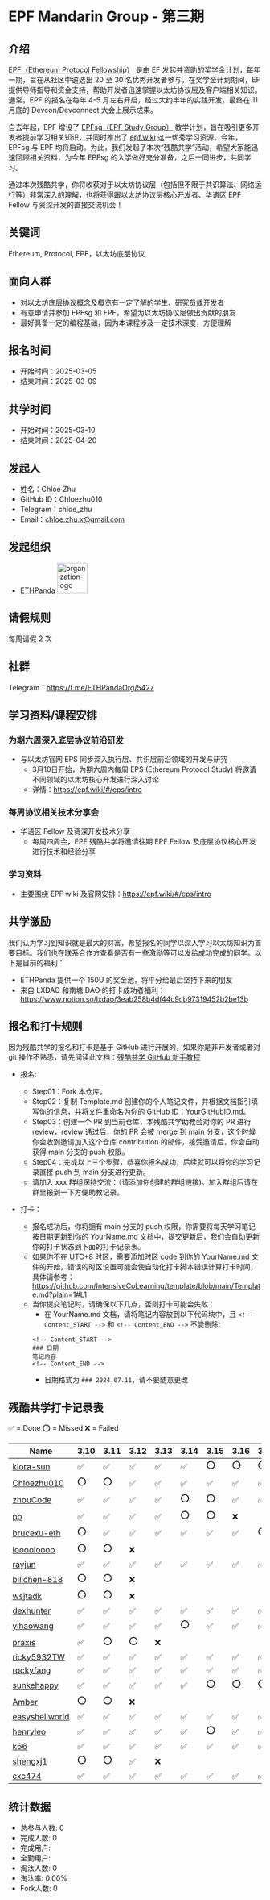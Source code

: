 # EPF Mandarin Group - 第三期

## 介绍

[EPF（Ethereum Protocol Fellowship）](https://github.com/eth-protocol-fellows/cohort-five/blob/main/program-guide/program-details.md) 是由 EF 发起并资助的奖学金计划，每年一期，旨在从社区中遴选出 20 至 30 名优秀开发者参与。在奖学金计划期间，EF 提供导师指导和资金支持，帮助开发者迅速掌握以太坊协议层及客户端相关知识。通常，EPF 的报名在每年 4-5 月左右开启，经过大约半年的实践开发，最终在 11 月底的 Devcon/Devconnect 大会上展示成果。

自去年起，EPF 增设了 [EPFsg（EPF Study Group）](https://epf.wiki/#/eps/intro) 教学计划，旨在吸引更多开发者提前学习相关知识，并同时推出了 [epf.wiki](https://epf.wiki/#/) 这一优秀学习资源。今年，EPFsg 与 EPF 均将启动。为此，我们发起了本次“残酷共学”活动，希望大家能迅速回顾相关资料，为今年 EPFsg 的入学做好充分准备，之后一同进步，共同学习。

通过本次残酷共学，你将收获对于以太坊协议层（包括但不限于共识算法、网络运行等）非常深入的理解，也将获得跟以太坊协议层核心开发者、华语区 EPF Fellow 与资深开发的直接交流机会！

## 关键词

Ethereum, Protocol, EPF，以太坊底层协议

## 面向人群

- 对以太坊底层协议概念及概览有一定了解的学生、研究员或开发者
- 有意申请并参加 EPFsg 和 EPF，希望为以太坊协议层做出贡献的朋友
- 最好具备一定的编程基础，因为本课程涉及一定技术深度，方便理解

## 报名时间

- 开始时间：2025-03-05
- 结束时间：2025-03-09

## 共学时间

- 开始时间：2025-03-10
- 结束时间：2025-04-20

## 发起人

- 姓名：Chloe Zhu
- GitHub ID：Chloezhu010
- Telegram：chloe_zhu
- Email：chloe.zhu.x@gmail.com

## 发起组织

- [ETHPanda](https://ethpanda.org/) <img alt="organization-logo" height="60px" src="https://cdn.lxdao.io/10aed40b-4786-4c2b-aaaa-b7d8a119c00e.png" />

## 请假规则

每周请假 2 次

## 社群

Telegram：https://t.me/ETHPandaOrg/5427

## 学习资料/课程安排
### 为期六周深入底层协议前沿研发
- 与以太坊官网 EPS 同步深入执行层、共识层前沿领域的开发与研究
  - 3月10日开始，为期六周内每周 EPS (Ethereum Protocol Study) 将邀请不同领域的以太坊核心开发进行深入讨论
  - 详情：https://epf.wiki/#/eps/intro
### 每周协议相关技术分享会
- 华语区 Fellow 及资深开发技术分享
  - 每周四周会，EPF 残酷共学将邀请往期 EPF Fellow 及底层协议核心开发进行技术和经验分享
### 学习资料
  - 主要围绕 EPF wiki 及官网安排：https://epf.wiki/#/eps/intro

## 共学激励

我们认为学习到知识就是最大的财富，希望报名的同学以深入学习以太坊知识为首要目标。我们也在联系合作方查看是否有一些激励等可以发给成功完成的同学。以下是目前的福利：

- ETHPanda 提供一个 150U 的奖金池，将平分给最后坚持下来的朋友
- 来自 LXDAO 和南塘 DAO 的打卡成功者福利：<https://www.notion.so/lxdao/3eab258b4df44c9cb97319452b2be13b>

## 报名和打卡规则

因为残酷共学的报名和打卡是基于 GitHub 进行开展的，如果你是非开发者或者对 git 操作不熟悉，请先阅读此文档：[残酷共学 GitHub 新手教程](https://www.notion.so/lxdao/GitHub-bd65b981146947fea1fb675942567a45)

- 报名:

  - Step01：Fork 本仓库。
  - Step02：复制 Template.md 创建你的个人笔记文件，并根据文档指引填写你的信息，并将文件重命名为你的 GitHub ID：YourGitHubID.md。
  - Step03：创建一个 PR 到当前仓库，本残酷共学助教会对你的 PR 进行 review，review 通过后，你的 PR 会被 merge 到 main 分支，这个时候你会收到邀请加入这个仓库 contribution 的邮件，接受邀请后，你会自动获得 main 分支的 push 权限。
  - Step04：完成以上三个步骤，恭喜你报名成功，后续就可以将你的学习记录直接 push 到 main 分支进行更新。
  - 请加入 xxx 群组保持交流：（请添加你创建的群组链接)。加入群组后请在群里报到一下方便助教记录。

- 打卡：
  - 报名成功后，你将拥有 main 分支的 push 权限，你需要将每天学习笔记按日期更新到你的 YourName.md 文档中，提交更新后，我们会自动更新你的打卡状态到下面的打卡记录表。
  - 如果你不在 UTC+8 时区，需要添加时区 code 到你的 YourName.md 文件的开始，错误的时区设置可能会使自动化打卡脚本错误计算打卡时间，具体请参考：https://github.com/IntensiveCoLearning/template/blob/main/Template.md?plain=1#L1
  - 当你提交笔记时，请确保以下几点，否则打卡可能会失败：
    - 在 YourName.md 文档，请将笔记内容放到以下代码块中，且 `<!-- Content_START -->` 和 `<!-- Content_END -->` 不能删除:
    ```
    <!-- Content_START -->
    ### 日期
    笔记内容
    <!-- Content_END -->
    ```
    - 日期格式为 `### 2024.07.11`，请不要随意更改

## 残酷共学打卡记录表

✅ = Done ⭕️ = Missed ❌ = Failed

<!-- START_COMMIT_TABLE -->
| Name | 3.10 | 3.11 | 3.12 | 3.13 | 3.14 | 3.15 | 3.16 | 3.17 | 3.18 | 3.19 | 3.20 | 3.21 | 3.22 | 3.23 | 3.24 | 3.25 | 3.26 | 3.27 | 3.28 | 3.29 | 3.30 | 3.31 | 4.01 | 4.02 | 4.03 | 4.04 | 4.05 | 4.06 | 4.07 | 4.08 | 4.09 | 4.10 | 4.11 | 4.12 | 4.13 | 4.14 | 4.15 | 4.16 | 4.17 | 4.18 | 4.19 | 4.20 |
| ------------- | ---- | ---- | ---- | ---- | ---- | ---- | ---- | ---- | ---- | ---- | ---- | ---- | ---- | ---- | ---- | ---- | ---- | ---- | ---- | ---- | ---- | ---- | ---- | ---- | ---- | ---- | ---- | ---- | ---- | ---- | ---- | ---- | ---- | ---- | ---- | ---- | ---- | ---- | ---- | ---- | ---- | ---- |
| [klora-sun](https://github.com/IntensiveCoLearning/Ethereum-Protocol-Fellowship-3/blob/main/klora-sun.md) | ✅ | ✅ | ✅ | ✅ | ✅ | ⭕️ | ⭕️ | ⭕️ | ⭕️ |   | | | | | | | | | | | | |   |   |   |   |   |   |   |   |   |   |   |   |   |   |   |   |   |   |   | |
| [Chloezhu010](https://github.com/IntensiveCoLearning/Ethereum-Protocol-Fellowship-3/blob/main/Chloezhu010.md) | ⭕️ | ⭕️ | ✅ | ✅ | ✅ | ✅ | ✅ | ✅ | ⭕️ |   | | | | | | | | | | | | |   |   |   |   |   |   |   |   |   |   |   |   |   |   |   |   |   |   |   | |
| [zhouCode](https://github.com/IntensiveCoLearning/Ethereum-Protocol-Fellowship-3/blob/main/zhouCode.md) | ✅ | ✅ | ✅ | ✅ | ⭕️ | ⭕️ | ✅ | ✅ | ⭕️ |   | | | | | | | | | | | | |   |   |   |   |   |   |   |   |   |   |   |   |   |   |   |   |   |   |   | |
| [po](https://github.com/IntensiveCoLearning/Ethereum-Protocol-Fellowship-3/blob/main/po.md) | ✅ | ✅ | ✅ | ✅ | ⭕️ | ⭕️ | ❌ | | | | | | | | | | | | | | | | | | | | | | | | | | | | | | | | | | | |
| [brucexu-eth](https://github.com/IntensiveCoLearning/Ethereum-Protocol-Fellowship-3/blob/main/brucexu-eth.md) | ⭕️ | ✅ | ✅ | ✅ | ✅ | ✅ | ✅ | ⭕️ | ✅ | ✅ |   | | | | | | | | | | | |   |   |   |   |   |   |   |   |   |   |   |   |   |   |   |   |   |   |   |   |
| [looooloooo](https://github.com/IntensiveCoLearning/Ethereum-Protocol-Fellowship-3/blob/main/looooloooo.md) | ⭕️ | ⭕️ | ❌ | | | | | | | | | | | | | | | | | | | | | | | | | | | | | | | | | | | | | | | |
| [rayjun](https://github.com/IntensiveCoLearning/Ethereum-Protocol-Fellowship-3/blob/main/rayjun.md) | ✅ | ✅ | ✅ | ✅ | ✅ | ✅ | ✅ | ✅ | ✅ | ✅ | | | | | | | | | | | | |   |   |   |   |   |   |   |   |   |   |   |   |   |   |   |   |   |   |   | |
| [billchen-818](https://github.com/IntensiveCoLearning/Ethereum-Protocol-Fellowship-3/blob/main/billchen-818.md) | ⭕️ | ⭕️ | ❌ | | | | | | | | | | | | | | | | | | | | | | | | | | | | | | | | | | | | | | | |
| [wsjtadk](https://github.com/IntensiveCoLearning/Ethereum-Protocol-Fellowship-3/blob/main/wsjtadk.md) | ⭕️ | ⭕️ | ❌ | | | | | | | | | | | | | | | | | | | | | | | | | | | | | | | | | | | | | | | |
| [dexhunter](https://github.com/IntensiveCoLearning/Ethereum-Protocol-Fellowship-3/blob/main/dexhunter.md) | ✅ | ✅ | ✅ | ✅ | ✅ | ✅ | ✅ | ✅ | ✅ | ✅ | | | | | | | | | | | | |   |   |   |   |   |   |   |   |   |   |   |   |   |   |   |   |   |   |   | |
| [yihaowang](https://github.com/IntensiveCoLearning/Ethereum-Protocol-Fellowship-3/blob/main/yihaowang.md) | ✅ | ✅ | ✅ | ✅ | ⭕️ | ✅ | ✅ | ✅ | ⭕️ | ✅ | | | | | | | | | | | | |   |   |   |   |   |   |   |   |   |   |   |   |   |   |   |   |   |   |   | |
| [praxis](https://github.com/IntensiveCoLearning/Ethereum-Protocol-Fellowship-3/blob/main/praxis.md) | ✅ | ⭕️ | ⭕️ | ❌ | | | | | | | | | | | | | | | | | | | | | | | | | | | | | | | | | | | | | | |
| [ricky5932TW](https://github.com/IntensiveCoLearning/Ethereum-Protocol-Fellowship-3/blob/main/ricky5932TW.md) | ✅ | ✅ | ✅ | ✅ | ✅ | ✅ | ✅ | ✅ | ✅ | ✅ | | | | | | | | | | | | |   |   |   |   |   |   |   |   |   |   |   |   |   |   |   |   |   |   |   | |
| [rockyfang](https://github.com/IntensiveCoLearning/Ethereum-Protocol-Fellowship-3/blob/main/rockyfang.md) | ✅ | ✅ | ✅ | ✅ | ✅ | ✅ | ✅ | ✅ | ✅ | ✅ | | | | | | | | | | | | |   |   |   |   |   |   |   |   |   |   |   |   |   |   |   |   |   |   |   | |
| [sunkehappy](https://github.com/IntensiveCoLearning/Ethereum-Protocol-Fellowship-3/blob/main/sunkehappy.md) | ✅ | ✅ | ✅ | ✅ | ✅ | ⭕️ | ⭕️ | ⭕️ | ⭕️ |   | | | | | | | | | | | | |   |   |   |   |   |   |   |   |   |   |   |   |   |   |   |   |   |   |   | |
| [Amber](https://github.com/IntensiveCoLearning/Ethereum-Protocol-Fellowship-3/blob/main/Amber.md) | ⭕️ | ⭕️ | ❌ | | | | | | | | | | | | | | | | | | | | | | | | | | | | | | | | | | | | | | | |
| [easyshellworld](https://github.com/IntensiveCoLearning/Ethereum-Protocol-Fellowship-3/blob/main/easyshellworld.md) | ✅ | ✅ | ✅ | ✅ | ✅ | ✅ | ✅ | ✅ | ✅ | ✅ | | | | | | | | | | | | |   |   |   |   |   |   |   |   |   |   |   |   |   |   |   |   |   |   |   | |
| [henryleo](https://github.com/IntensiveCoLearning/Ethereum-Protocol-Fellowship-3/blob/main/henryleo.md) | ✅ | ✅ | ✅ | ✅ | ✅ | ⭕️ | ✅ | ✅ | ✅ | ✅ | | | | | | | | | | | | |   |   |   |   |   |   |   |   |   |   |   |   |   |   |   |   |   |   |   | |
| [k66](https://github.com/IntensiveCoLearning/Ethereum-Protocol-Fellowship-3/blob/main/k66.md) | ✅ | ✅ | ✅ | ✅ | ✅ | ✅ | ✅ | ✅ | ✅ |   | | | | | | | | | | | | |   |   |   |   |   |   |   |   |   |   |   |   |   |   |   |   |   |   |   | |
| [shengxj1](https://github.com/IntensiveCoLearning/Ethereum-Protocol-Fellowship-3/blob/main/shengxj1.md) | ⭕️ | ⭕️ | ✅ | ❌ | | | | | | | | | | | | | | | | | | | | | | | | | | | | | | | | | | | | | | |
| [cxc474](https://github.com/IntensiveCoLearning/Ethereum-Protocol-Fellowship-3/blob/main/cxc474.md) | ✅ | ✅ | ✅ | ✅ | ✅ | ✅ | ✅ | ✅ | ✅ | ✅ | | | | | | | | | | | | |   |   |   |   |   |   |   |   |   |   |   |   |   |   |   |   |   |   |   | |
<!-- END_COMMIT_TABLE -->












































































































































































































<!-- STATISTICALDATA_START -->
## 统计数据

- 总参与人数: 0
- 完成人数: 0
- 完成用户: 
- 全勤用户: 
- 淘汰人数: 0
- 淘汰率: 0.00%
- Fork人数: 0
<!-- STATISTICALDATA_END -->

